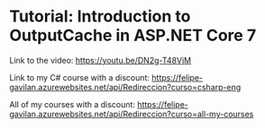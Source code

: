 # Tutorial: Introduction to OutputCache in ASP.NET Core 7

Link to the video: https://youtu.be/DN2g-T48VjM

Link to my C# course with a discount: https://felipe-gavilan.azurewebsites.net/api/Redireccion?curso=csharp-eng

All of my courses with a discount: https://felipe-gavilan.azurewebsites.net/api/Redireccion?curso=all-my-courses
